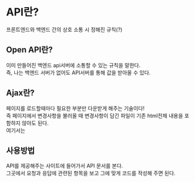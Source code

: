 # API란?
프론트엔드와 백엔드 간의 상호 소통 시 정해진 규칙(?)
## Open API란?
이미 만들어진 백엔드 api서버에 소통할 수 있는 규칙을 말한다.
<br>즉, 나는 백엔드 서버가 없어도 API서버를 통해 값을 받아올 수 있다.

## Ajax란?
페이지를 로드할때마다 필요한 부분만 다운받게 해주는 기술이다!
<br>
즉 페이지에서 변경사항을 불러올 때 변경사항이 담긴 파일이 기존 html전체 내용을 포함하지 않아도 된다.
<br>
여기서는 

## 사용방법
API를 제공해주는 사이트에 들어가서 API 문서를 본다.<br>
그곳에서 요청과 응답에 관련된 항목을 보고 그에 맞게 코드를 작성해 주면 된다.